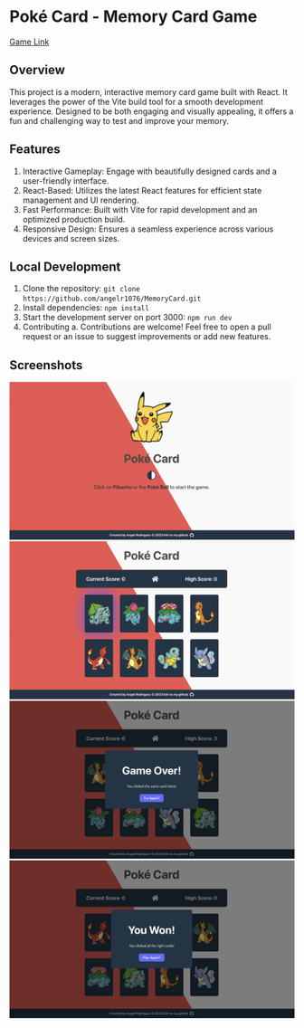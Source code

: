 # Poké Card - Memory Card Game

[Game Link](https://pokecardmemory.netlify.app/)

## Overview

This project is a modern, interactive memory card game built with React. It leverages the power of the Vite build tool for a smooth development experience. Designed to be both engaging and visually appealing, it offers a fun and challenging way to test and improve your memory.

## Features

1. Interactive Gameplay: Engage with beautifully designed cards and a user-friendly interface.
2. React-Based: Utilizes the latest React features for efficient state management and UI rendering.
3. Fast Performance: Built with Vite for rapid development and an optimized production build.
4. Responsive Design: Ensures a seamless experience across various devices and screen sizes.

## Local Development

1. Clone the repository: `git clone https://github.com/angelr1076/MemoryCard.git`
2. Install dependencies: `npm install`
3. Start the development server on port 3000: `npm run dev`
4. Contributing
   a. Contributions are welcome! Feel free to open a pull request or an issue to suggest improvements or add new features.

## Screenshots

![Landing Page](./src/assets/images/poke-landing.png 'landing page')
![Game Page](./src/assets/images/gamepage.png 'game page')
![Modal Example Lose](./src/assets/images/lose-screen.png 'example of modal for game lost')
![Modal Example Win](./src/assets/images/win-screen.png 'example of modal for game won')

